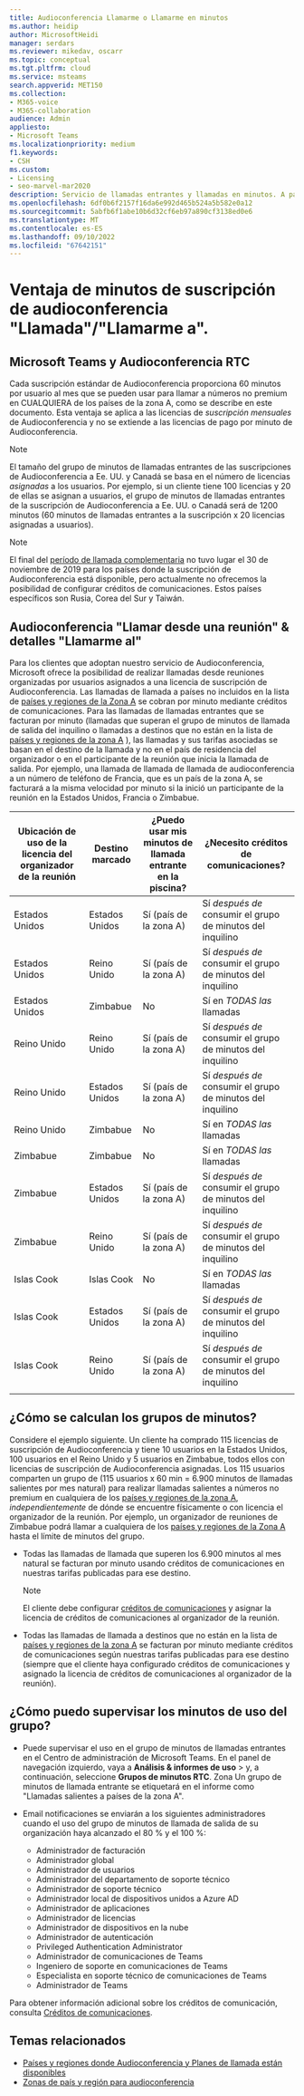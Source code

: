 ```yaml
---
title: Audioconferencia Llamarme o Llamarme en minutos
ms.author: heidip
author: MicrosoftHeidi
manager: serdars
ms.reviewer: mikedav, oscarr
ms.topic: conceptual
ms.tgt.pltfrm: cloud
ms.service: msteams
search.appverid: MET150
ms.collection:
- M365-voice
- M365-collaboration
audience: Admin
appliesto:
- Microsoft Teams
ms.localizationpriority: medium
f1.keywords:
- CSH
ms.custom:
- Licensing
- seo-marvel-mar2020
description: Servicio de llamadas entrantes y llamadas en minutos. A partir del 1 de diciembre de 2019, cada suscripción de audioconferencia proporciona 60 minutos por usuario y mes a los países de la Zona A.
ms.openlocfilehash: 6df0b6f2157f16da6e992d465b524a5b582e0a12
ms.sourcegitcommit: 5abfb6f1abe10b6d32cf6eb97a890cf3138ed0e6
ms.translationtype: MT
ms.contentlocale: es-ES
ms.lasthandoff: 09/10/2022
ms.locfileid: "67642151"
---
```

# <a name="audio-conferencing-subscription-dial-outcall-me-at-minutes-benefit"></a>Ventaja de minutos de suscripción de audioconferencia "Llamada"/"Llamarme a".

## <a name="microsoft-teams-and-pstn-audio-conferencing"></a>Microsoft Teams y Audioconferencia RTC

Cada suscripción estándar de Audioconferencia proporciona 60 minutos por usuario al mes que se pueden usar para llamar a números no premium en CUALQUIERA de los países de la zona A, como se describe en este documento. Esta ventaja se aplica a las licencias de *suscripción mensuales* de Audioconferencia y no se extiende a las licencias de pago por minuto de Audioconferencia.

> [!NOTE]
> El tamaño del grupo de minutos de llamadas entrantes de las suscripciones de Audioconferencia a Ee. UU. y Canadá se basa en el número de licencias *asignadas* a los usuarios. Por ejemplo, si un cliente tiene 100 licencias y 20 de ellas se asignan a usuarios, el grupo de minutos de llamadas entrantes de la suscripción de Audioconferencia a Ee. UU. o Canadá será de 1200 minutos (60 minutos de llamadas entrantes a la suscripción x 20 licencias asignadas a usuarios).

> [!NOTE]
> El final del [período de llamada complementaria](complimentary-dial-out-period.md) no tuvo lugar el 30 de noviembre de 2019 para los países donde la suscripción de Audioconferencia está disponible, pero actualmente no ofrecemos la posibilidad de configurar créditos de comunicaciones. Estos países específicos son Rusia, Corea del Sur y Taiwán.

## <a name="audio-conferencing-dial-out-from-a-meeting--call-me-at-details"></a>Audioconferencia "Llamar desde una reunión" & detalles "Llamarme al"

Para los clientes que adoptan nuestro servicio de Audioconferencia, Microsoft ofrece la posibilidad de realizar llamadas desde reuniones organizadas por usuarios asignados a una licencia de suscripción de Audioconferencia. Las llamadas de llamada a países no incluidos en la lista de [países y regiones de la Zona A](audio-conferencing-zones.md) se cobran por minuto mediante créditos de comunicaciones. Para las llamadas de llamadas entrantes que se facturan por minuto (llamadas que superan el grupo de minutos de llamada de salida del inquilino o llamadas a destinos que no están en la lista de [países y regiones de la zona A](audio-conferencing-zones.md) ), las llamadas y sus tarifas asociadas se basan en el destino de la llamada y no en el país de residencia del organizador o en el participante de la reunión que inicia la llamada de salida. Por ejemplo, una llamada de llamada de llamada de audioconferencia a un número de teléfono de Francia, que es un país de la zona A, se facturará a la misma velocidad por minuto si la inició un participante de la reunión en la Estados Unidos, Francia o Zimbabue.

|Ubicación de uso de la licencia del organizador de la reunión |Destino marcado |¿Puedo usar mis minutos de llamada entrante en la piscina?|¿Necesito créditos de comunicaciones?|
|---------|---------|---------|---------|
|Estados Unidos |Estados Unidos |Sí (país de la zona A) |Sí *después de* consumir el grupo de minutos del inquilino         |
|Estados Unidos |Reino Unido|Sí (país de la zona A) |  Sí *después de* consumir el grupo de minutos del inquilino       |
|Estados Unidos     |Zimbabue|    No     |     Sí en *TODAS las* llamadas    |
|Reino Unido     |Reino Unido|Sí (país de la zona A) |  Sí *después de* consumir el grupo de minutos del inquilino       |
|Reino Unido     |Estados Unidos |Sí (país de la zona A) |  Sí *después de* consumir el grupo de minutos del inquilino       |
|Reino Unido     |Zimbabue|    No     |   Sí en *TODAS las* llamadas      |
|Zimbabue     |Zimbabue|    No     |    Sí en *TODAS las* llamadas     |
|Zimbabue     |Estados Unidos | Sí (país de la zona A) | Sí *después de* consumir el grupo de minutos del inquilino        |
|Zimbabue     |Reino Unido | Sí (país de la zona A) | Sí *después de* consumir el grupo de minutos del inquilino        |
|Islas Cook     |Islas Cook |   No      |    Sí en *TODAS las* llamadas     |
|Islas Cook     |Estados Unidos  | Sí (país de la zona A) |  Sí *después de* consumir el grupo de minutos del inquilino       |
|Islas Cook     |Reino Unido | Sí (país de la zona A) | Sí *después de* consumir el grupo de minutos del inquilino        |
|    |         |         |         |

## <a name="how-are-minute-pools-calculated"></a>¿Cómo se calculan los grupos de minutos?

Considere el ejemplo siguiente. Un cliente ha comprado 115 licencias de suscripción de Audioconferencia y tiene 10 usuarios en la Estados Unidos, 100 usuarios en el Reino Unido y 5 usuarios en Zimbabue, todos ellos con licencias de suscripción de Audioconferencia asignadas. Los 115 usuarios comparten un grupo de (115 usuarios x 60 min = 6.900 minutos de llamadas salientes por mes natural) para realizar llamadas salientes a números no premium en cualquiera de los [países y regiones de la zona A](audio-conferencing-zones.md), *independientemente* de dónde se encuentre físicamente o con licencia el organizador de la reunión. Por ejemplo, un organizador de reuniones de Zimbabue podrá llamar a cualquiera de los [países y regiones de la Zona A](audio-conferencing-zones.md) hasta el límite de minutos del grupo.

- Todas las llamadas de llamada que superen los 6.900 minutos al mes natural se facturan por minuto usando créditos de comunicaciones en nuestras tarifas publicadas para ese destino.

   > [!NOTE]
   > El cliente debe configurar [créditos de comunicaciones](what-are-communications-credits.md) y asignar la licencia de créditos de comunicaciones al organizador de la reunión.

- Todas las llamadas de llamada a destinos que no están en la lista de [países y regiones de la zona A](audio-conferencing-zones.md) se facturan por minuto mediante créditos de comunicaciones según nuestras tarifas publicadas para ese destino (siempre que el cliente haya configurado créditos de comunicaciones y asignado la licencia de créditos de comunicaciones al organizador de la reunión).

## <a name="how-can-i-monitor-minute-my-pool-usage"></a>¿Cómo puedo supervisar los minutos de uso del grupo?

- Puede supervisar el uso en el grupo de minutos de llamadas entrantes en el Centro de administración de Microsoft Teams. En el panel de navegación izquierdo, vaya a **Análisis & informes de uso** >  y, a continuación, seleccione **Grupos de minutos RTC**. Zona Un grupo de minutos de llamada entrante se etiquetará en el informe como "Llamadas salientes a países de la zona A".
- Email notificaciones se enviarán a los siguientes administradores cuando el uso del grupo de minutos de llamada de salida de su organización haya alcanzado el 80 % y el 100 %:

  - Administrador de facturación
  - Administrador global
  - Administrador de usuarios
  - Administrador del departamento de soporte técnico
  - Administrador de soporte técnico
  - Administrador local de dispositivos unidos a Azure AD
  - Administrador de aplicaciones
  - Administrador de licencias
  - Administrador de dispositivos en la nube
  - Administrador de autenticación
  - Privileged Authentication Administrator
  - Administrador de comunicaciones de Teams
  - Ingeniero de soporte en comunicaciones de Teams
  - Especialista en soporte técnico de comunicaciones de Teams
  - Administrador de Teams

Para obtener información adicional sobre los créditos de comunicación, consulta [Créditos de comunicaciones](what-are-communications-credits.md).

## <a name="related-topics"></a>Temas relacionados

- [Países y regiones donde Audioconferencia y Planes de llamada están disponibles](country-and-region-availability-for-audio-conferencing-and-calling-plans/country-and-region-availability-for-audio-conferencing-and-calling-plans.md)
- [Zonas de país y región para audioconferencia](audio-conferencing-zones.md)

